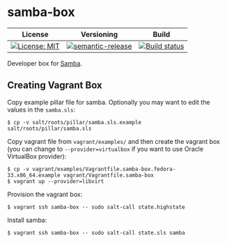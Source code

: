 # samba-box

| License | Versioning | Build |
| ------- | ---------- | ----- |
| [![License: MIT](https://img.shields.io/badge/License-MIT-yellow.svg)](https://opensource.org/licenses/MIT) | [![semantic-release](https://img.shields.io/badge/%20%20%F0%9F%93%A6%F0%9F%9A%80-semantic--release-e10079.svg)](https://github.com/semantic-release/semantic-release) | [![Build status](https://ci.appveyor.com/api/projects/status/psvh5n5r3x2pe7dc/branch/master?svg=true)](https://ci.appveyor.com/project/nikAizuddin/samba-box/branch/master) |

Developer box for [Samba](https://github.com/samba-team/samba).


## Creating Vagrant Box

Copy example pillar file for samba. Optionally you may want to edit the values in the `samba.sls`:
```
$ cp -v salt/roots/pillar/samba.sls.example salt/roots/pillar/samba.sls
```

Copy vagrant file from `vagrant/examples/` and then create the vagrant box (you can change to `--provider=virtualbox` if you want to use Oracle VirtualBox provider):
```
$ cp -v vagrant/examples/Vagrantfile.samba-box.fedora-33.x86_64.example vagrant/Vagrantfile.samba-box
$ vagrant up --provider=libvirt
```

Provision the vagrant box:
```
$ vagrant ssh samba-box -- sudo salt-call state.highstate
```

Install samba:
```
$ vagrant ssh samba-box -- sudo salt-call state.sls samba
```
